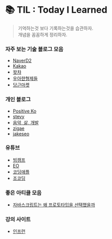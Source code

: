 # 📚 TIL : Today I Learned

> 기억하는것 보다 기록하는것을 습관하자.  
> 개념을 꼼꼼하게 정리하자.

### 자주 보는 기술 블로그 모음

- [NaverD2](https://d2.naver.com/home)
- [Kakao](https://tech.kakao.com/blog/)
- [왓챠](https://medium.com/watcha)
- [우아햔형제들](https://techblog.woowahan.com/)
- [당근마켓](https://medium.com/daangn)

### 개인 블로그

- [Positive Ko](https://velog.io/@edie_ko)
- [stevy](https://www.stevy.dev/)
- [음악, 삶, 개발](https://leestrument.tistory.com)
- [zigae](https://www.zigae.com)
- [jakeseo](https://velog.io/@jakeseo_me)

### 유튜브

- [빔캠프](https://www.youtube.com/c/veamcamp)
- [EO](https://www.youtube.com/channel/UCQ2DWm5Md16Dc3xRwwhVE7Q)
- [코딩애플](https://www.youtube.com/channel/UCSLrpBAzr-ROVGHQ5EmxnUg)
- [조코딩](https://www.youtube.com/c/%EC%A1%B0%EC%BD%94%EB%94%A9JoCoding)

### 좋은 아티클 모음

- [자바스크립트는 왜 프로토타입을 선택했을까](https://medium.com/@limsungmook/%EC%9E%90%EB%B0%94%EC%8A%A4%ED%81%AC%EB%A6%BD%ED%8A%B8%EB%8A%94-%EC%99%9C-%ED%94%84%EB%A1%9C%ED%86%A0%ED%83%80%EC%9E%85%EC%9D%84-%EC%84%A0%ED%83%9D%ED%96%88%EC%9D%84%EA%B9%8C-997f985adb42)

### 강의 사이트

- [인프런](https://www.inflearn.com)
